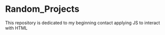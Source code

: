 # Random_Projects
 
This repository is dedicated to my beginning contact applying JS to interact with HTML
